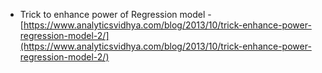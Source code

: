 - Trick to enhance power of Regression model - [https://www.analyticsvidhya.com/blog/2013/10/trick-enhance-power-regression-model-2/](https://www.analyticsvidhya.com/blog/2013/10/trick-enhance-power-regression-model-2/)
